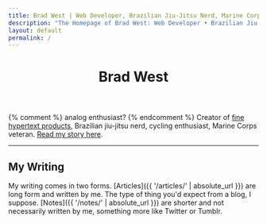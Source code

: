 ```yaml
---
title: Brad West | Web Developer, Brazilian Jiu-Jitsu Nerd, Marine Corps Veteran
description: "The Homepage of Brad West: Web Developer • Brazilian Jiu-Jitsu Nerd • Marine Corps Veteran"
layout: default
permalink: /
---
```


<header class="page__header">
  <h1>Brad West</h1>
</header>

{% comment %} analog enthusiast? {% endcomment %}
Creator of [fine hypertext products](/portfolio/), Brazilian jiu-jitsu nerd, cycling enthusiast, Marine Corps veteran. [Read my story here](/about/).

---

## My Writing

My writing comes in two forms. [Articles]({{ '/articles/' | absolute_url }}) are long form and written by me. The type of thing you'd expect from a blog, I suppose. [Notes]({{ '/notes/' | absolute_url }}) are shorter and not necessarily written by me, something more like Twitter or Tumblr.
